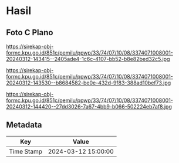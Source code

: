 # Hasil

## Foto C Plano

https://sirekap-obj-formc.kpu.go.id/851c/pemilu/ppwp/33/74/07/10/08/3374071008001-20240312-143415--2405ade4-1c6c-4107-bb52-b8e82bed32c5.jpg

https://sirekap-obj-formc.kpu.go.id/851c/pemilu/ppwp/33/74/07/10/08/3374071008001-20240312-143530--b8684582-be0e-432d-9f83-388ad10bef73.jpg

https://sirekap-obj-formc.kpu.go.id/851c/pemilu/ppwp/33/74/07/10/08/3374071008001-20240312-144420--27dd3026-7a67-4bb9-b066-502224eb7af8.jpg


## Metadata

| Key        | Value               |
| ---------- | ------------------- |
| Time Stamp | 2024-03-12 15:00:00 |



